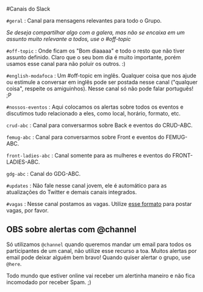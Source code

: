 #Canais do Slack

`#geral` : Canal para mensagens relevantes para todo o Grupo. 

*Se deseja compartilhar algo com a galera, mas não se encaixa em um assunto muito relevante a todos, use o #off-topic*

`#off-topic` : Onde ficam os "Bom diaaaaa" e todo o resto que não tiver assunto definido. Claro que o seu bom dia é muito importante, porém usamos esse canal para não poluir os outros. :)

`#english-modafoca` : Um #off-topic em inglês. Qualquer coisa que nos ajude ou estimule a conversar em inglês pode ser postada nesse canal ("qualquer coisa", respeite os amiguinhos). Nesse canal só não pode falar português! ;P

`#nossos-eventos` : Aqui colocamos os alertas sobre todos os eventos e discutimos tudo relacionado a eles, como local, horário, formato, etc.

`crud-abc` : Canal para conversarmos sobre Back e eventos do CRUD-ABC.

`femug-abc` : Canal para conversarmos sobre Front e eventos do FEMUG-ABC.

`front-ladies-abc` : Canal somente para as mulheres e eventos do FRONT-LADIES-ABC.

`gdg-abc` : Canal do GDG-ABC.

`#updates` : Não fale nesse canal jovem, ele é automático para as atualizações do Twitter e demais canais integrados.

`#vagas` : Nesse canal postamos as vagas. Utilize [esse formato](/formato-vagas.md) para postar vagas, por favor.

## OBS sobre alertas com @channel

Só utilizamos `@channel` quando queremos mandar um email para todos os participantes de um canal, não utilize esse recurso a toa. Muitos alertas por email pode deixar alguém bem bravo! Quando quiser alertar o grupo, use `@here`.

Todo mundo que estiver online vai receber um alertinha maneiro e não fica incomodado por receber Spam. ;)
